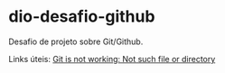 # dio-desafio-github
Desafio de projeto sobre Git/Github.

Links úteis:
[Git is not working: Not such file or directory](https://askubuntu.com/questions/962290/cd-command-is-not-functioning-in-terminal-desktop-no-such-file-or-directory)
